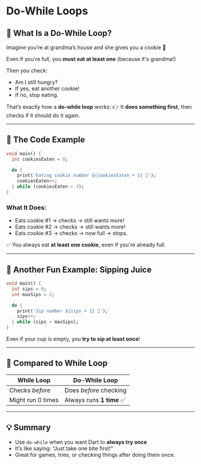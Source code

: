 # Do-While Loops

## 🍪 What Is a Do-While Loop?

Imagine you’re at grandma’s house and she gives you a cookie 🍪

Even if you're full, you **must eat at least one** (because it's grandma!)

Then you check:

* Am I still hungry?
* If yes, eat another cookie!
* If no, stop eating.

That’s exactly how a **do-while loop** works:
👉 It **does something first**, then checks if it should do it again.

---

## 🧁 The Code Example

```dart
void main() {
  int cookiesEaten = 0;

  do {
    print('Eating cookie number ${cookiesEaten + 1} 🍪');
    cookiesEaten++;
  } while (cookiesEaten < 3);
}
```

### What It Does:

* Eats cookie #1 → checks → still wants more!
* Eats cookie #2 → checks → still wants more!
* Eats cookie #3 → checks → now full → stops.

✅ You always eat **at least one cookie**, even if you're already full.

---

## 🧃 Another Fun Example: Sipping Juice

```dart
void main() {
  int sips = 0;
  int maxSips = 2;

  do {
    print('Sip number ${sips + 1} 🧃');
    sips++;
  } while (sips < maxSips);
}
```

Even if your cup is empty, you **try to sip at least once**!

---

## 🔁 Compared to While Loop

| While Loop        | Do-While Loop            |
|-------------------|--------------------------|
| Checks *before*   | Does *before* checking   |
| Might run 0 times | Always runs **1 time** ✅ |

---

## 💡 Summary

* Use `do-while` when you want Dart to **always try once**
* It’s like saying: “Just take one bite first!”
* Great for games, tries, or checking things after doing them once.

